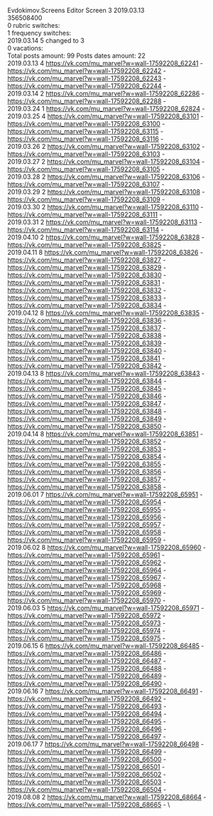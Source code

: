 Evdokimov.Screens	Editor Screen 3 2019.03.13\
356508400\
0 rubric switches:\
1 frequency switches:\
2019.03.14 5 changed to 3 \
0 vacations:\
Total posts amount: 99	Posts dates amount: 22\
2019.03.13 4 https://vk.com/mu_marvel?w=wall-17592208_62241 - https://vk.com/mu_marvel?w=wall-17592208_62242 - https://vk.com/mu_marvel?w=wall-17592208_62243 - https://vk.com/mu_marvel?w=wall-17592208_62244 - \
2019.03.14 2 https://vk.com/mu_marvel?w=wall-17592208_62286 - https://vk.com/mu_marvel?w=wall-17592208_62288 - \
2019.03.24 1 https://vk.com/mu_marvel?w=wall-17592208_62824 - \
2019.03.25 4 https://vk.com/mu_marvel?w=wall-17592208_63101 - https://vk.com/mu_marvel?w=wall-17592208_63100 - https://vk.com/mu_marvel?w=wall-17592208_63115 - https://vk.com/mu_marvel?w=wall-17592208_63116 - \
2019.03.26 2 https://vk.com/mu_marvel?w=wall-17592208_63102 - https://vk.com/mu_marvel?w=wall-17592208_63103 - \
2019.03.27 2 https://vk.com/mu_marvel?w=wall-17592208_63104 - https://vk.com/mu_marvel?w=wall-17592208_63105 - \
2019.03.28 2 https://vk.com/mu_marvel?w=wall-17592208_63106 - https://vk.com/mu_marvel?w=wall-17592208_63107 - \
2019.03.29 2 https://vk.com/mu_marvel?w=wall-17592208_63108 - https://vk.com/mu_marvel?w=wall-17592208_63109 - \
2019.03.30 2 https://vk.com/mu_marvel?w=wall-17592208_63110 - https://vk.com/mu_marvel?w=wall-17592208_63111 - \
2019.03.31 2 https://vk.com/mu_marvel?w=wall-17592208_63113 - https://vk.com/mu_marvel?w=wall-17592208_63114 - \
2019.04.10 2 https://vk.com/mu_marvel?w=wall-17592208_63828 - https://vk.com/mu_marvel?w=wall-17592208_63825 - \
2019.04.11 8 https://vk.com/mu_marvel?w=wall-17592208_63826 - https://vk.com/mu_marvel?w=wall-17592208_63827 - https://vk.com/mu_marvel?w=wall-17592208_63829 - https://vk.com/mu_marvel?w=wall-17592208_63830 - https://vk.com/mu_marvel?w=wall-17592208_63831 - https://vk.com/mu_marvel?w=wall-17592208_63832 - https://vk.com/mu_marvel?w=wall-17592208_63833 - https://vk.com/mu_marvel?w=wall-17592208_63834 - \
2019.04.12 8 https://vk.com/mu_marvel?w=wall-17592208_63835 - https://vk.com/mu_marvel?w=wall-17592208_63836 - https://vk.com/mu_marvel?w=wall-17592208_63837 - https://vk.com/mu_marvel?w=wall-17592208_63838 - https://vk.com/mu_marvel?w=wall-17592208_63839 - https://vk.com/mu_marvel?w=wall-17592208_63840 - https://vk.com/mu_marvel?w=wall-17592208_63841 - https://vk.com/mu_marvel?w=wall-17592208_63842 - \
2019.04.13 8 https://vk.com/mu_marvel?w=wall-17592208_63843 - https://vk.com/mu_marvel?w=wall-17592208_63844 - https://vk.com/mu_marvel?w=wall-17592208_63845 - https://vk.com/mu_marvel?w=wall-17592208_63846 - https://vk.com/mu_marvel?w=wall-17592208_63847 - https://vk.com/mu_marvel?w=wall-17592208_63848 - https://vk.com/mu_marvel?w=wall-17592208_63849 - https://vk.com/mu_marvel?w=wall-17592208_63850 - \
2019.04.14 8 https://vk.com/mu_marvel?w=wall-17592208_63851 - https://vk.com/mu_marvel?w=wall-17592208_63852 - https://vk.com/mu_marvel?w=wall-17592208_63853 - https://vk.com/mu_marvel?w=wall-17592208_63854 - https://vk.com/mu_marvel?w=wall-17592208_63855 - https://vk.com/mu_marvel?w=wall-17592208_63856 - https://vk.com/mu_marvel?w=wall-17592208_63857 - https://vk.com/mu_marvel?w=wall-17592208_63858 - \
2019.06.01 7 https://vk.com/mu_marvel?w=wall-17592208_65951 - https://vk.com/mu_marvel?w=wall-17592208_65954 - https://vk.com/mu_marvel?w=wall-17592208_65955 - https://vk.com/mu_marvel?w=wall-17592208_65956 - https://vk.com/mu_marvel?w=wall-17592208_65957 - https://vk.com/mu_marvel?w=wall-17592208_65958 - https://vk.com/mu_marvel?w=wall-17592208_65959 - \
2019.06.02 8 https://vk.com/mu_marvel?w=wall-17592208_65960 - https://vk.com/mu_marvel?w=wall-17592208_65961 - https://vk.com/mu_marvel?w=wall-17592208_65962 - https://vk.com/mu_marvel?w=wall-17592208_65964 - https://vk.com/mu_marvel?w=wall-17592208_65967 - https://vk.com/mu_marvel?w=wall-17592208_65968 - https://vk.com/mu_marvel?w=wall-17592208_65969 - https://vk.com/mu_marvel?w=wall-17592208_65970 - \
2019.06.03 5 https://vk.com/mu_marvel?w=wall-17592208_65971 - https://vk.com/mu_marvel?w=wall-17592208_65972 - https://vk.com/mu_marvel?w=wall-17592208_65973 - https://vk.com/mu_marvel?w=wall-17592208_65974 - https://vk.com/mu_marvel?w=wall-17592208_65975 - \
2019.06.15 6 https://vk.com/mu_marvel?w=wall-17592208_66485 - https://vk.com/mu_marvel?w=wall-17592208_66486 - https://vk.com/mu_marvel?w=wall-17592208_66487 - https://vk.com/mu_marvel?w=wall-17592208_66488 - https://vk.com/mu_marvel?w=wall-17592208_66489 - https://vk.com/mu_marvel?w=wall-17592208_66490 - \
2019.06.16 7 https://vk.com/mu_marvel?w=wall-17592208_66491 - https://vk.com/mu_marvel?w=wall-17592208_66492 - https://vk.com/mu_marvel?w=wall-17592208_66493 - https://vk.com/mu_marvel?w=wall-17592208_66494 - https://vk.com/mu_marvel?w=wall-17592208_66495 - https://vk.com/mu_marvel?w=wall-17592208_66496 - https://vk.com/mu_marvel?w=wall-17592208_66497 - \
2019.06.17 7 https://vk.com/mu_marvel?w=wall-17592208_66498 - https://vk.com/mu_marvel?w=wall-17592208_66499 - https://vk.com/mu_marvel?w=wall-17592208_66500 - https://vk.com/mu_marvel?w=wall-17592208_66501 - https://vk.com/mu_marvel?w=wall-17592208_66502 - https://vk.com/mu_marvel?w=wall-17592208_66503 - https://vk.com/mu_marvel?w=wall-17592208_66504 - \
2019.08.08 2 https://vk.com/mu_marvel?w=wall-17592208_68664 - https://vk.com/mu_marvel?w=wall-17592208_68665 - \
